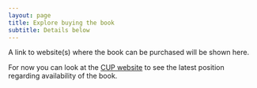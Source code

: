 ```yaml
---
layout: page
title: Explore buying the book
subtitle: Details below
---
```


A link to website(s) where the book can be purchased will be shown here.  

For now you can look at the [CUP website](http://www.cambridge.org/it/academic/subjects/mathematics/optimization-or-and-risk-analysis/claims-reserving-general-insurance?format=HB&utm_source=website&utm_medium=blog&utm_campaign=9781107076938&utm_term=LFA) to see the latest position regarding availability of the book.

